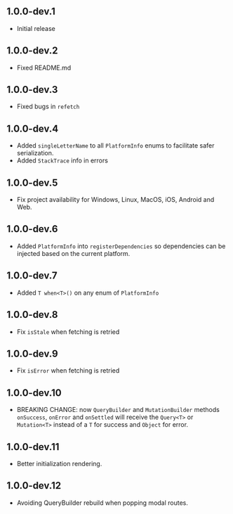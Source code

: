 ## 1.0.0-dev.1

* Initial release

## 1.0.0-dev.2

* Fixed README.md

## 1.0.0-dev.3

* Fixed bugs in `refetch`

## 1.0.0-dev.4

* Added `singleLetterName` to all `PlatformInfo` enums to facilitate safer serialization.
* Added `StackTrace` info in errors

## 1.0.0-dev.5

* Fix project availability for Windows, Linux, MacOS, iOS, Android and Web.

## 1.0.0-dev.6

* Added `PlatformInfo` into `registerDependencies` so dependencies can be injected based on the current platform.

## 1.0.0-dev.7

* Added `T when<T>()` on any enum of `PlatformInfo`

## 1.0.0-dev.8

* Fix `isStale` when fetching is retried

## 1.0.0-dev.9

* Fix `isError` when fetching is retried

## 1.0.0-dev.10

* BREAKING CHANGE: now `QueryBuilder` and `MutationBuilder` methods `onSuccess`, `onError` and `onSettled` will receive the `Query<T>` or `Mutation<T>` instead of a `T` for success and `Object` for error.

## 1.0.0-dev.11

* Better initialization rendering.

## 1.0.0-dev.12

* Avoiding QueryBuilder rebuild when popping modal routes.
